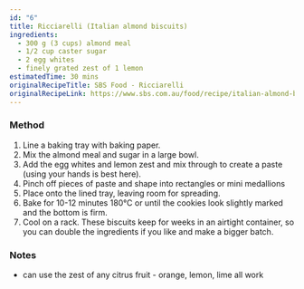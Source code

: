 ```yaml
---
id: "6"
title: Ricciarelli (Italian almond biscuits)
ingredients:
  - 300 g (3 cups) almond meal
  - 1/2 cup caster sugar
  - 2 egg whites
  - finely grated zest of 1 lemon
estimatedTime: 30 mins
originalRecipeTitle: SBS Food - Ricciarelli
originalRecipeLink: https://www.sbs.com.au/food/recipe/italian-almond-biscuits-ricciarelli/j422q2ntf
---
```


### Method

1. Line a baking tray with baking paper.
2. Mix the almond meal and sugar in a large bowl.
3. Add the egg whites and lemon zest and mix through to create a paste (using your hands is best here).
4. Pinch off pieces of paste and shape into rectangles or mini medallions
5. Place onto the lined tray, leaving room for spreading.
6. Bake for 10-12 minutes 180°C or until the cookies look slightly marked and the bottom is firm.
7. Cool on a rack. These biscuits keep for weeks in an airtight container, so you can double the ingredients if you like and make a bigger batch.

### Notes

- can use the zest of any citrus fruit - orange, lemon, lime all work

